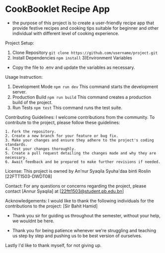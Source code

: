 # CookBooklet Recipe App

- the purpose of this project is to create a user-friendly recipe app that provide festive recipes and cooking tips suitable for beginner and other individual with different level of cooking experience. 

Project Setup: 

1) Clone Repository 
``git clone https://github.com/username/project.git``
2) Install Dependencies 
``npm install``
3)Environment Variables
- Copy the file to .env and update the variables as necessary.

Usage Instruction: 
1) Development Mode
 ``npm run dev``
 This command starts the development server.
2) Production Build
``npm run build``
This command creates a production build of the project.
3) Run Tests
``npm test``
This command runs the test suite.

Contributing Guidelines:
I welcome contributions from the community. To contribute to the project, please follow these guidelines:

    1. Fork the repository.
    2. Create a new branch for your feature or bug fix.
    3. Make your changes and ensure they adhere to the project's coding standards.
    4. Test your changes thoroughly.
    5. Create a pull request detailing the changes made and why they are necessary.
    6. Await feedback and be prepared to make further revisions if needed.

License:
This project is owned by An'nur Syaqila Syuha'daa binti Roslin [22FTT1503-DWDT08]

Contact:
For any questions or concerns regarding the project, please contact [Annur Syaqila] at [22ftt1503@student.pb.edu.bn]

Acknowledgements:
I would like to thank the following individuals for the contributions to the project:
    [Sir Bahit Hamid]
- Thank you sir for guiding us throughout the semester, without your help, we wouldnt be here.
  
- Thank you for being patience whenever we're struggling and teaching us step by step and pushing us to be best version of ourselves. 

Lastly I'd like to thank myself, for not giving up.
